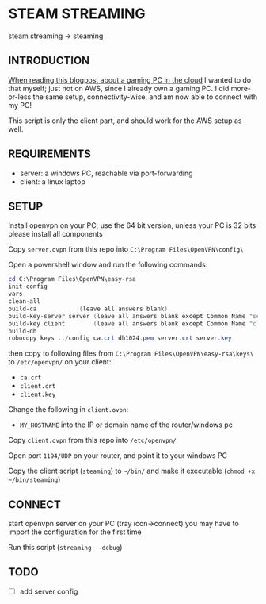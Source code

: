 # STEAM STREAMING
steam streaming -> steaming

## INTRODUCTION
[When reading this blogpost about a gaming PC in the cloud](https://lg.io/2015/07/05/revised-and-much-faster-run-your-own-highend-cloud-gaming-service-on-ec2.html)
I wanted to do that myself; just not on AWS, since I already own a gaming PC.
I did more-or-less the same setup, connectivity-wise, and am now able to
connect with my PC!

This script is only the client part, and should work for the AWS setup as well.

## REQUIREMENTS
- server: a windows PC, reachable via port-forwarding
- client: a linux laptop

## SETUP
Install openvpn on your PC; use the 64 bit version, unless your PC is 32 bits
please install all components

Copy `server.ovpn` from this repo into `C:\Program Files\OpenVPN\config\`

Open a powershell window and run the following commands:
```powershell
cd C:\Program Files\OpenVPN\easy-rsa
init-config
vars
clean-all
build-ca			(leave all answers blank)
build-key-server server	(leave all answers blank except Common Name "server", yes to Sign and yes to Commit)
build-key client		(leave all answers blank except Common Name "client", yes to Sign and yes to Commit)
build-dh
robocopy keys ../config ca.crt dh1024.pem server.crt server.key
```

then copy to following files from `C:\Program Files\OpenVPN\easy-rsa\keys\`
to `/etc/openvpn/` on your client:
- `ca.crt`
- `client.crt`
- `client.key`

Change the following in `client.ovpn`:
- `MY_HOSTNAME` into the IP or domain name of the router/windows pc

Copy `client.ovpn` from this repo into `/etc/openvpn/`

Open port `1194/UDP` on your router, and point it to your windows PC

Copy the client script (`steaming`) to `~/bin/`
and make it executable (`chmod +x ~/bin/steaming`)

## CONNECT
start openvpn server on your PC (tray icon->connect)
you may have to import the configuration for the first time

Run this script  (`streaming --debug`)

## TODO
- [ ] add server config
